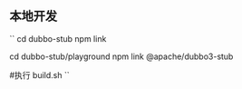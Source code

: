 ## 本地开发

``
cd dubbo-stub
npm link

cd dubbo-stub/playground
npm link @apache/dubbo3-stub

#执行 build.sh
``
